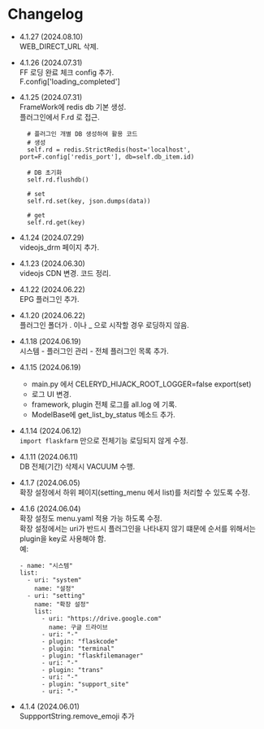 # Changelog
- 4.1.27 (2024.08.10)     
  WEB_DIRECT_URL 삭제.   
  
- 4.1.26 (2024.07.31)     
  FF 로딩 완료 체크 config 추가.    
  F.config['loading_completed']   

- 4.1.25 (2024.07.31)     
  FrameWork에 redis db 기본 생성.   
  플러그인에서 F.rd 로 접근.   
  ```
    # 플러그인 개별 DB 생성하여 활용 코드
    # 생성
    self.rd = redis.StrictRedis(host='localhost', port=F.config['redis_port'], db=self.db_item.id)

    # DB 초기화
    self.rd.flushdb()

    # set
    self.rd.set(key, json.dumps(data))

    # get
    self.rd.get(key)
  ```

- 4.1.24 (2024.07.29)     
  videojs_drm 페이지 추가.   

- 4.1.23 (2024.06.30)     
  videojs CDN 변경. 코드 정리.   

- 4.1.22 (2024.06.22)   
  EPG 플러그인 추가.   
  
- 4.1.20 (2024.06.22)   
  플러그인 폴더가 . 이나 _ 으로 시작할 경우 로딩하지 않음.   

- 4.1.18 (2024.06.19)   
  시스템 - 플러그인 관리 - 전체 플러그인 목록 추가.   

- 4.1.15 (2024.06.19)   
  * main.py 에서 CELERYD_HIJACK_ROOT_LOGGER=false export(set)   
  * 로그 UI 변경.
  * framework, plugin 전체 로그를 all.log 에 기록.   
  * ModelBase에 get_list_by_status 메소드 추가.   

- 4.1.14 (2024.06.12)   
  `import flaskfarm` 만으로 전체기능 로딩되지 않게 수정.   

- 4.1.11 (2024.06.11)   
  DB 전체(기간) 삭제시 VACUUM 수행.   

- 4.1.7 (2024.06.05)   
  확장 설정에서 하위 페이지(setting_menu 에서 list)를 처리할 수 있도록 수정.   

- 4.1.6 (2024.06.04)   
  확장 설정도 menu.yaml 적용 가능 하도록 수정.   
  확장 설정에서는 uri가 반드시 플러그인을 나타내지 않기 떄문에 순서를 위해서는 plugin을 key로 사용해야 함.   
  예:      
  ```
  - name: "시스템"
  list:
    - uri: "system"
      name: "설정"
    - uri: "setting"
      name: "확장 설정"
      list:
        - uri: "https://drive.google.com"
          name: 구글 드라이브
        - uri: "-"
        - plugin: "flaskcode"
        - plugin: "terminal"
        - plugin: "flaskfilemanager"
        - uri: "-"
        - plugin: "trans"
        - uri: "-"
        - plugin: "support_site"
        - uri: "-"
  ```

- 4.1.4 (2024.06.01)   
  SuppportString.remove_emoji 추가   

